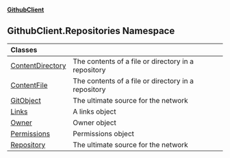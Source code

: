 #### [GithubClient](index.md 'index')

## GithubClient.Repositories Namespace

| Classes | |
| :--- | :--- |
| [ContentDirectory](GithubClient.Repositories.ContentDirectory.md 'GithubClient.Repositories.ContentDirectory') | The contents of a file or directory in a repository |
| [ContentFile](GithubClient.Repositories.ContentFile.md 'GithubClient.Repositories.ContentFile') | The contents of a file or directory in a repository |
| [GitObject](GithubClient.Repositories.GitObject.md 'GithubClient.Repositories.GitObject') | The ultimate source for the network |
| [Links](GithubClient.Repositories.Links.md 'GithubClient.Repositories.Links') | A links object |
| [Owner](GithubClient.Repositories.Owner.md 'GithubClient.Repositories.Owner') | Owner object |
| [Permissions](GithubClient.Repositories.Permissions.md 'GithubClient.Repositories.Permissions') | Permissions object |
| [Repository](GithubClient.Repositories.Repository.md 'GithubClient.Repositories.Repository') | The ultimate source for the network |
